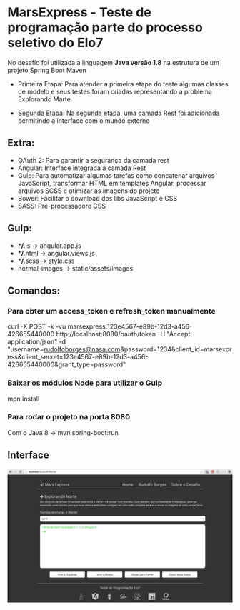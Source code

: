 # MarsExpress - Teste de programação parte do processo seletivo do Elo7
	
No desafio foi utilizada a linguagem <b>Java versão 1.8</b> na estrutura de um projeto Spring Boot Maven
	
* Primeira Etapa: Para atender a primeira etapa do teste algumas classes de modelo e seus testes foram criadas representando a problema Explorando Marte
	
* Segunda Etapa: Na segunda etapa, uma camada Rest foi adicionada permitindo a interface com o mundo externo
	
## Extra:

* OAuth 2: Para garantir a segurança da camada rest
* Angular: Interface integrada a camada Rest
* Gulp: Para automatizar algumas tarefas como concatenar arquivos JavaScript, transformar HTML em templates Angular, processar arquivos SCSS e otimizar as imagens do projeto
* Bower: Facilitar o download dos libs JavaScript e CSS
* SASS: Pré-processadore CSS
 
## Gulp:

* ***/**.js -> angular.app.js
* ***/**.html -> angular.views.js
* ***/**.scss -> style.css
* normal-images -> static/assets/images
	
## Comandos:
### Para obter um access_token e refresh_token manualmente</h3>
curl -X POST -k -vu marsexpress:123e4567-e89b-12d3-a456-426655440000 http://localhost:8080/oauth/token -H "Accept: application/json" -d "username=rudolfoborges@nasa.com&password=1234&client_id=marsexpress&client_secret=123e4567-e89b-12d3-a456-426655440000&grant_type=password"
	
### Baixar os módulos Node para utilizar o Gulp
mpn install
	
### Para rodar o projeto na porta 8080
Com o Java 8 -> mvn spring-boot:run

## Interface

![alt text](https://github.com/rudolfoborges/MarsExpress/blob/master/marsexpress.png "Mars Express")
